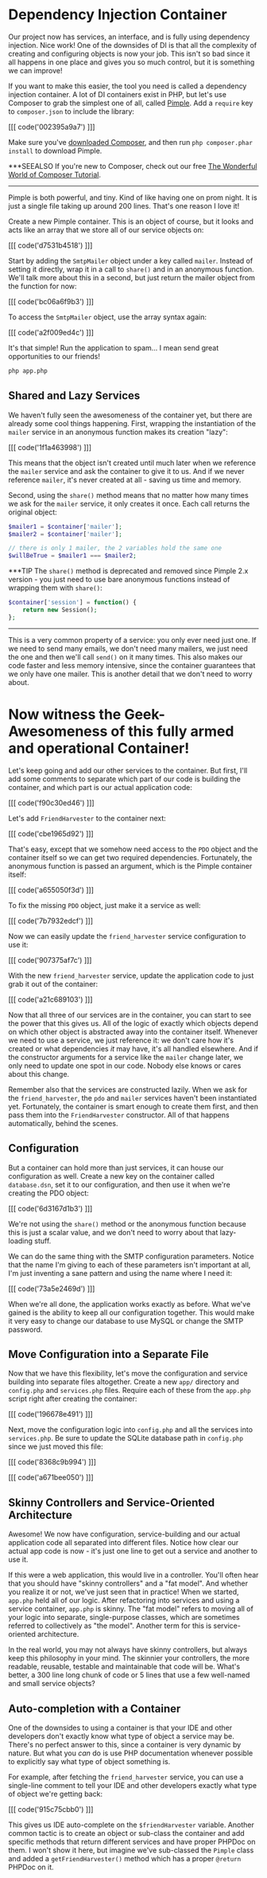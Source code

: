 # Dependency Injection Container

Our project now has services, an interface, and is fully using dependency
injection. Nice work! One of the downsides of DI is that all the complexity
of creating and configuring objects is now your job. This isn't so bad since
it all happens in one place and gives you so much control, but it is something
we can improve!

If you want to make this easier, the tool you need is called a dependency injection
container. A lot of DI containers exist in PHP, but let's use Composer to grab the
simplest one of all, called [Pimple][1]. Add a `require` key to `composer.json` to
include the library:

[[[ code('002395a9a7') ]]]

Make sure you've [downloaded Composer][2], and then run `php composer.phar install`
to download Pimple.

***SEEALSO
If you're new to Composer, check out our free [The Wonderful World of Composer Tutorial][3].
***

Pimple is both powerful, and tiny. Kind of like having one on prom night. 
It is just a single file taking up around 200 lines. That's one reason I love it!

Create a new Pimple container. This is an object of course, but it looks
and acts like an array that we store all of our service objects on:

[[[ code('d7531b4518') ]]]

Start by adding the `SmtpMailer` object under a key called `mailer`. Instead
of setting it directly, wrap it in a call to `share()` and in an anonymous
function. We'll talk more about this in a second, but just return the mailer
object from the function for now:

[[[ code('bc06a6f9b3') ]]]

To access the `SmtpMailer` object, use the array syntax again:

[[[ code('a2f009ed4c') ]]]

It's that simple! Run the application to spam... I mean send great opportunities
to our friends!

```bash
php app.php
```

## Shared and Lazy Services

We haven't fully seen the awesomeness of the container yet, but there are
already some cool things happening. First, wrapping the instantiation of
the `mailer` service in an anonymous function makes its creation "lazy":

[[[ code('1f1a463998') ]]]

This means that the object isn't created until much later when we reference
the `mailer` service and ask the container to give it to us. And if we
never reference `mailer`, it's never created at all - saving us time and
memory.

Second, using the `share()` method means that no matter how many times we
ask for the `mailer` service, it only creates it once. Each call returns 
the original object:

```php
$mailer1 = $container['mailer'];
$mailer2 = $container['mailer'];

// there is only 1 mailer, the 2 variables hold the same one
$willBeTrue = $mailer1 === $mailer2;
```

***TIP
The `share()` method is deprecated and removed since Pimple 2.x version -
you just need to use bare anonymous functions instead of wrapping them
with `share()`:

```php
$container['session'] = function() {
    return new Session();
};
```
***

This is a very common property of a service: you only ever need just one.
If we need to send many emails, we don't need many mailers, we just need
the one and then we'll call `send()` on it many times. This also makes our code
faster and less memory intensive, since the container guarantees that we
only have one mailer. This is another detail that we don't need to worry
about.

# Now witness the Geek-Awesomeness of this fully armed and operational Container!

Let's keep going and add our other services to the container. But first,
I'll add some comments to separate which part of our code is building the
container, and which part is our actual application code:

[[[ code('f90c30ed46') ]]]

Let's add `FriendHarvester` to the container next:

[[[ code('cbe1965d92') ]]]

That's easy, except that we somehow need access to the `PDO` object and
the container itself so we can get two required dependencies. Fortunately,
the anonymous function is passed an argument, which is the Pimple container
itself:

[[[ code('a655050f3d') ]]]

To fix the missing `PDO` object, just make it a service as well:

[[[ code('7b7932edcf') ]]]

Now we can easily update the `friend_harvester` service configuration to
use it:

[[[ code('907375af7c') ]]]

With the new `friend_harvester` service, update the application code to
just grab it out of the container:

[[[ code('a21c689103') ]]]

Now that all three of our services are in the container, you can start to
see the power that this gives us. All of the logic of exactly which objects
depend on which other object is abstracted away into the container itself.
Whenever we need to use a service, we just reference it: we don't care how
it's created or what dependencies *it* may have, it's all handled elsewhere.
And if the constructor arguments for a service like the `mailer` change later,
we only need to update one spot in our code. Nobody else knows or cares about
this change.

Remember also that the services are constructed lazily. When we ask for the
`friend_harvester`, the `pdo` and `mailer` services haven't been instantiated
yet. Fortunately, the container is smart enough to create them first, and
then pass them into the `FriendHarvester` constructor. All of that happens
automatically, behind the scenes.

## Configuration

But a container can hold more than just services, it can house our configuration
as well. Create a new key on the container called `database.dsn`, set it to
our configuration, and then use it when we're creating the PDO object:

[[[ code('6d3167d1b3') ]]]

We're not using the `share()` method or the anonymous function because this
is just a scalar value, and we don't need to worry about that lazy-loading
stuff.

We can do the same thing with the SMTP configuration parameters. Notice that
the name I'm giving to each of these parameters isn't important at all, I'm
just inventing a sane pattern and using the name where I need it:

[[[ code('73a5e2469d') ]]]

When we're all done, the application works exactly as before. What we've
gained is the ability to keep all our configuration together. This would
make it very easy to change our database to use MySQL or change the
SMTP password.

## Move Configuration into a Separate File

Now that we have this flexibility, let's move the configuration and service
building into separate files altogether. Create a new `app/` directory and 
`config.php` and `services.php` files. Require each of these from the `app.php` 
script right after creating the container:

[[[ code('196678e491') ]]]

Next, move the configuration logic into `config.php` and all the services into 
`services.php`. Be sure to update the SQLite database path in `config.php`
since we just moved this file:

[[[ code('8368c9b994') ]]]

[[[ code('a671bee050') ]]]

## Skinny Controllers and Service-Oriented Architecture

Awesome! We now have configuration, service-building and our actual application
code all separated into different files. Notice how clear our actual app
code is now - it's just one line to get out a service and another to use
it.

If this were a web application, this would live in a controller. You'll
often hear that you should have "skinny controllers" and a "fat model". And
whether you realize it or not, we've just seen that in practice! When we
started, `app.php` held all of our logic. After refactoring into services
and using a service container, `app.php` is skinny. The "fat model" refers
to moving all of your logic into separate, single-purpose classes, which
are sometimes referred to collectively as "the model". Another term for this
is service-oriented architecture.

In the real world, you may not always have skinny controllers, but always
keep this philosophy in your mind. The skinnier your controllers, the more
readable, reusable, testable and maintainable that code will be. What's better,
a 300 line long chunk of code or 5 lines that use a few well-named and small
service objects?

## Auto-completion with a Container

One of the downsides to using a container is that your IDE and other developers
don't exactly know what type of object a service may be. There's no perfect
answer to this, since a container is very dynamic by nature. But what you
*can* do is use PHP documentation whenever possible to explicitly say what
type of object something is.

For example, after fetching the `friend_harvester` service, you can use
a single-line comment to tell your IDE and other developers exactly what
type of object we're getting back:

[[[ code('915c75cbb0') ]]]

This gives us IDE auto-complete on the `$friendHarvester` variable. 
Another common tactic is to create an object or sub-class the container
and add specific methods that return different services and have proper
PHPDoc on them. I won't show it here, but imagine we've sub-classed
the `Pimple` class and added a `getFriendHarvester()` method which has
a proper `@return` PHPDoc on it.


[1]: http://pimple.sensiolabs.org/
[2]: http://getcomposer.org/download/
[3]: http://knpuniversity.com/screencast/composer
